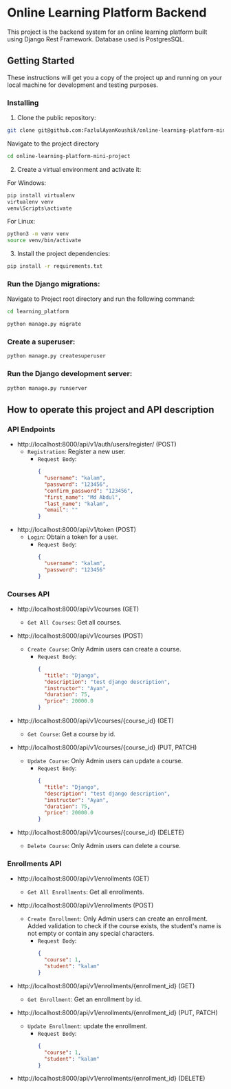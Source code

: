 # Online Learning Platform Backend

This project is the backend system for an online learning platform built using Django Rest Framework. Database used is PostgresSQL.

## Getting Started

These instructions will get you a copy of the project up and running on your local machine for development and testing purposes.


### Installing

1. Clone the public repository:

```bash
git clone git@github.com:FazlulAyanKoushik/online-learning-platform-mini-project.git
```


Navigate to the project directory
```bash
cd online-learning-platform-mini-project
```

2. Create a virtual environment and activate it:

For Windows:
```bash
pip install virtualenv
virtualenv venv
venv\Scripts\activate
```
For Linux:
```bash
python3 -m venv venv
source venv/bin/activate
```

3. Install the project dependencies:

```bash
pip install -r requirements.txt
```

### Run the Django migrations:

Navigate to Project root directory and run the following command:
```bash
cd learning_platform
```

```bash
python manage.py migrate
```

### Create a superuser:

```bash
python manage.py createsuperuser
```

### Run the Django development server:

```bash
python manage.py runserver
```

## How to operate this project and API description

### API Endpoints
- http://localhost:8000/api/v1/auth/users/register/ (POST)
  - `Registration`: Register a new user.
    - `Request Body`: 
        ```json
        {
          "username": "kalam",
          "password": "123456",
          "confirm_password": "123456",
          "first_name": "Md Abdul",
          "last_name": "kalam",
          "email": ""
        }
        ```
- http://localhost:8000/api/v1/token (POST)
  - `Login`: Obtain a token for a user.
    - `Request Body`: 
        ```json
        {
          "username": "kalam",
          "password": "123456"
        }
        ```
### Courses API
- http://localhost:8000/api/v1/courses (GET)
    - `Get All Courses`: Get all courses.

- http://localhost:8000/api/v1/courses (POST)
  - `Create Course`: Only Admin users can create a course.
    - `Request Body`: 
        ```json
      {
          "title": "Django",
          "description": "test django description",
          "instructor": "Ayan",
          "duration": 75,
          "price": 20000.0
      }
        ```
- http://localhost:8000/api/v1/courses/{course_id} (GET)
    - `Get Course`: Get a course by id.
- http://localhost:8000/api/v1/courses/{course_id} (PUT, PATCH)
    - `Update Course`: Only Admin users can update a course.
        - `Request Body`: 
            ```json
            {
              "title": "Django",
              "description": "test django description",
              "instructor": "Ayan",
              "duration": 75,
              "price": 20000.0
            }
            ```
- http://localhost:8000/api/v1/courses/{course_id} (DELETE)
    - `Delete Course`: Only Admin users can delete a course.

### Enrollments API
- http://localhost:8000/api/v1/enrollments (GET)
    - `Get All Enrollments`: Get all enrollments.

- http://localhost:8000/api/v1/enrollments (POST)
    - `Create Enrollment`: Only Admin users can create an enrollment. Added validation to check if the course
exists, the student's name is not empty or contain any special characters.
        - `Request Body`: 
            ```json
            {
              "course": 1,
              "student": "kalam"
            }
            ```
- http://localhost:8000/api/v1/enrollments/{enrollment_id} (GET)
    - `Get Enrollment`: Get an enrollment by id.
- http://localhost:8000/api/v1/enrollments/{enrollment_id} (PUT, PATCH)
    - `Update Enrollment`: update the enrollment.
        - `Request Body`: 
            ```json
            {
              "course": 1,
              "student": "kalam"
            }
            ```
          
- http://localhost:8000/api/v1/enrollments/{enrollment_id} (DELETE)




